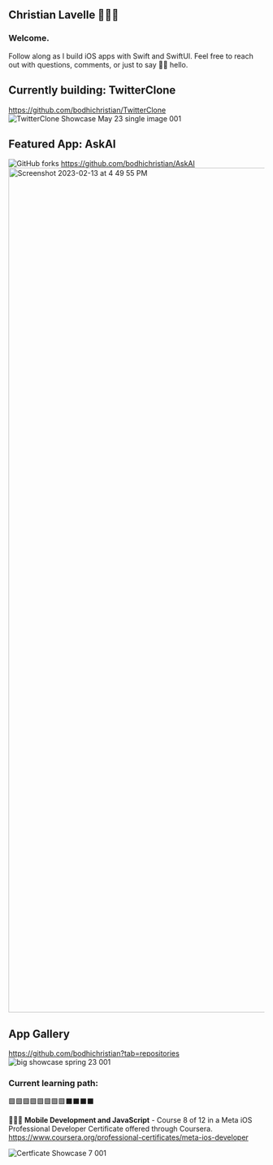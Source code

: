 ## Christian Lavelle 👨🏻‍💻

### Welcome.

Follow along as I build iOS apps with Swift and SwiftUI. 
Feel free to reach out with questions, comments, or just to say 👋🏼 hello. 


## Currently building: TwitterClone 
https://github.com/bodhichristian/TwitterClone
![TwitterClone Showcase May 23 single image 001](https://github.com/bodhichristian/bodhichristian/assets/110639779/d68362ab-16f2-4e6e-91aa-dc0b09c723d0)


## Featured App: AskAI
![GitHub forks](https://img.shields.io/github/forks/bodhichristian/askai?style=for-the-badge)
https://github.com/bodhichristian/AskAI
<img width="1660" alt="Screenshot 2023-02-13 at 4 49 55 PM" src="https://user-images.githubusercontent.com/110639779/226939618-4b5513e5-8f60-4e86-85a0-9685d3cd2e1e.png">


## App Gallery
https://github.com/bodhichristian?tab=repositories
![big showcase spring 23 001](https://user-images.githubusercontent.com/110639779/226939118-7c64ecc5-9297-4536-bb55-747766773d79.jpeg)


### Current learning path:

🟩🟩🟩🟩🟩🟩🟩🟩⬛️⬛️⬛️⬛️


👨🏻‍💻 <b>Mobile Development and JavaScript</b> - Course 8 of 12 in a Meta iOS Professional Developer Certificate offered through Coursera.
https://www.coursera.org/professional-certificates/meta-ios-developer

![Certficate Showcase 7 001](https://user-images.githubusercontent.com/110639779/236373628-3b4d7f43-eafb-48f0-a165-c3bbb2aaea23.jpeg)

